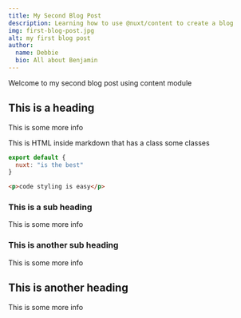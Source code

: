 ```yaml
---
title: My Second Blog Post
description: Learning how to use @nuxt/content to create a blog
img: first-blog-post.jpg
alt: my first blog post
author: 
  name: Debbie
  bio: All about Benjamin
---
```


Welcome to my second blog post using content module

## This is a heading
This is some more info
<div class="bg-blue-500 text-white p-4 mb-4">
  This is HTML inside markdown that has a class some classes
</div>

<info-box>
  <template #info-box>
    This is a vue component inside markdown using slots
  </template>
</info-box>

```js
export default {
  nuxt: "is the best"
}
```
```html
<p>code styling is easy</p>
```

### This is a sub heading
This is some more info

### This is another sub heading
This is some more info

## This is another heading
This is some more info

<author :author="author" :bio="bio" />
